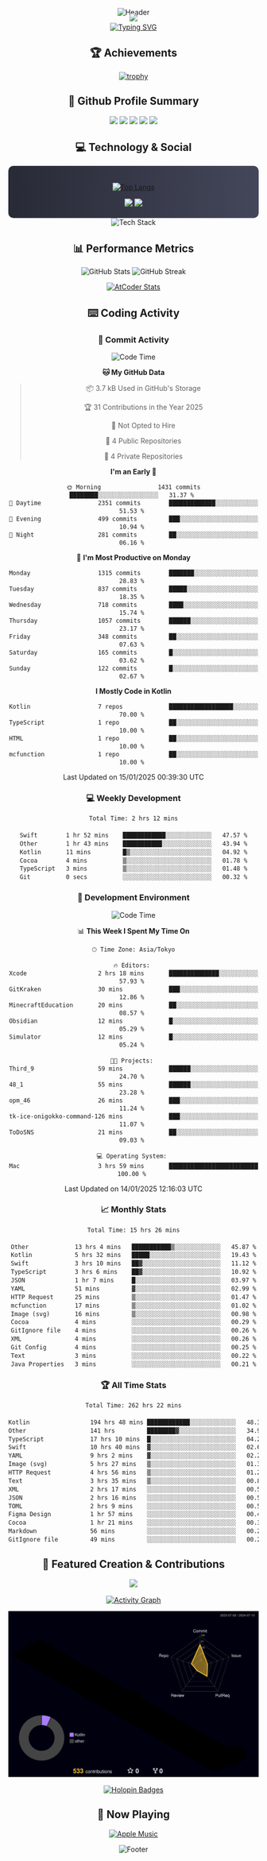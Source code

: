 <div align="center">
  
![Header](https://capsule-render.vercel.app/api?type=waving&color=gradient&customColorList=12&height=300&section=header&text=Welcome%20to%20Batapii's%20Universe&fontSize=50&animation=fadeIn&fontAlignY=40&desc=Android%20Developer%20|%20Kotlin%20LOVE%20)

<div style="margin-top: -20px;">
  <img src="https://readme-typing-svg.herokuapp.com/?lines=Crafting+Android+Experiences;Building+Tomorrow's+Apps+Today;Always+Learning,+Always+Growing&font=Fira%20Code&center=true&width=440&height=45&color=f75c7e&vCenter=true&size=22&pause=1000">
</div>

<a href="https://git.io/typing-svg">
  <img src="https://readme-typing-svg.demolab.com?font=Fira+Code&weight=600&size=28&duration=4000&pause=1000&center=true&vCenter=true&width=800&lines=Hey+there!+I'm+Batapii+%F0%9F%91%8B;Android+Developer+from+Japan+%F0%9F%87%AF%F0%9F%87%B5" alt="Typing SVG" />
</a>

## 🏆 Achievements

[![trophy](https://github-profile-trophy.vercel.app/?username=batapii&theme=onestar&no-frame=true&no-bg=true&column=8&rank=SECRET,SSS,SS,S,AAA,AA,A,B,C,?&margin-w=10&margin-h=10)](https://github.com/ryo-ma/github-profile-trophy)

## 🎯 Github Profile Summary

<div align="center">
  <img src="http://github-profile-summary-cards.vercel.app/api/cards/profile-details?username=batapii&theme=radical" />
  <img src="http://github-profile-summary-cards.vercel.app/api/cards/repos-per-language?username=batapii&theme=radical" />
  <img src="http://github-profile-summary-cards.vercel.app/api/cards/most-commit-language?username=batapii&theme=radical" />
  <img src="http://github-profile-summary-cards.vercel.app/api/cards/stats?username=batapii&theme=radical" />
  <img src="http://github-profile-summary-cards.vercel.app/api/cards/productive-time?username=batapii&theme=radical" />
</div>

## 💻 Technology & Social

<div align="center" style="background: linear-gradient(to right, #282A36, #44475A); padding: 20px; border-radius: 10px;">

[![Top Langs](https://github-readme-stats.vercel.app/api/top-langs/?username=batapii
)](https://github.com/anuraghazra/github-readme-stats)

<div style="margin-top: 15px">
<a href="https://github.com/batapii"><img src="https://img.shields.io/github/followers/batapii?style=for-the-badge&logo=github&label=Follow&color=ff6e96&labelColor=282A36"/></a>
<a href="https://twitter.com/batapii3939"><img src="https://img.shields.io/twitter/follow/batapii?style=for-the-badge&logo=twitter&color=1DA1F2&labelColor=282A36&label= Twitter"/></a>
</div>

</div>

<div align="center">
<img src="https://github-readme-tech-stack.vercel.app/api/cards?title=Tech+Stack&align=center&titleAlign=center&fontSize=20&lineHeight=10&lineCount=4&theme=github_dark&width=800&bg=%230D1117&badge=%23161B22&border=%2321262D&titleColor=%2358A6FF&line1=kotlin%2Ckotlin%2C0095D5%3Bandroid%2Candroid%2C00ff00%3Bjetpackcompose%2Cjetpack%2C4285F4%3B&line2=swift%2Cswift%2CFA7343%3Bfirebase%2Cfirebase%2CFFCA28%3Bgithub%2Cgithub%2C181717%3B&line3=typescript%2Ctypescript%2C3178C6%3Bgraphql%2Cgraphql%2CE10098%3Bsupabase%2Csupabase%2C3FCF8E%3B&line4=gradle%2Cgradle%2C02303A%3Bgitkraken%2Cgitkraken%2C179287%3Bpostman%2Cpostman%2CFF6C37%3B" alt="Tech Stack" />
</div>



## 📊 Performance Metrics

<div align="center">

![GitHub Stats](https://github-readme-stats.vercel.app/api?username=batapii&show_icons=true&theme=radical&hide_border=true&bg_color=0D1117)
![GitHub Streak](https://github-readme-streak-stats.herokuapp.com/?user=batapii&theme=radical&hide_border=true&background=0D1117)

[![AtCoder Stats](https://atcoder-readme-stats.vercel.app/stats/batapii3939?theme=dark&show_history=5&width=495)](https://github.com/iwbc-mzk/atcoder-readme-stats)

</div>

## ⌨️ Coding Activity

### 🌟 Commit Activity
<!--START_SECTION:commit-stats-->
![Code Time](http://img.shields.io/badge/Code%20Time-403%20hrs%2022%20mins-blue)

**🐱 My GitHub Data** 

> 📦 3.7 kB Used in GitHub's Storage 
 > 
> 🏆 31 Contributions in the Year 2025
 > 
> 🚫 Not Opted to Hire
 > 
> 📜 4 Public Repositories 
 > 
> 🔑 4 Private Repositories 
 > 
**I'm an Early 🐤** 

```text
🌞 Morning                1431 commits        ████████░░░░░░░░░░░░░░░░░   31.37 % 
🌆 Daytime                2351 commits        █████████████░░░░░░░░░░░░   51.53 % 
🌃 Evening                499 commits         ███░░░░░░░░░░░░░░░░░░░░░░   10.94 % 
🌙 Night                  281 commits         ██░░░░░░░░░░░░░░░░░░░░░░░   06.16 % 
```
📅 **I'm Most Productive on Monday** 

```text
Monday                   1315 commits        ███████░░░░░░░░░░░░░░░░░░   28.83 % 
Tuesday                  837 commits         █████░░░░░░░░░░░░░░░░░░░░   18.35 % 
Wednesday                718 commits         ████░░░░░░░░░░░░░░░░░░░░░   15.74 % 
Thursday                 1057 commits        ██████░░░░░░░░░░░░░░░░░░░   23.17 % 
Friday                   348 commits         ██░░░░░░░░░░░░░░░░░░░░░░░   07.63 % 
Saturday                 165 commits         █░░░░░░░░░░░░░░░░░░░░░░░░   03.62 % 
Sunday                   122 commits         █░░░░░░░░░░░░░░░░░░░░░░░░   02.67 % 
```


**I Mostly Code in Kotlin** 

```text
Kotlin                   7 repos             ██████████████████░░░░░░░   70.00 % 
TypeScript               1 repo              ██░░░░░░░░░░░░░░░░░░░░░░░   10.00 % 
HTML                     1 repo              ██░░░░░░░░░░░░░░░░░░░░░░░   10.00 % 
mcfunction               1 repo              ██░░░░░░░░░░░░░░░░░░░░░░░   10.00 % 
```




 Last Updated on 15/01/2025 00:39:30 UTC
<!--END_SECTION:commit-stats-->

### 💻 Weekly Development
<!--START_SECTION:wakatime-->

```txt
Total Time: 2 hrs 12 mins

Swift        1 hr 52 mins    ████████████░░░░░░░░░░░░░   47.57 %
Other        1 hr 43 mins    ███████████░░░░░░░░░░░░░░   43.94 %
Kotlin       11 mins         █▒░░░░░░░░░░░░░░░░░░░░░░░   04.92 %
Cocoa        4 mins          ▒░░░░░░░░░░░░░░░░░░░░░░░░   01.78 %
TypeScript   3 mins          ▒░░░░░░░░░░░░░░░░░░░░░░░░   01.48 %
Git          0 secs          ░░░░░░░░░░░░░░░░░░░░░░░░░   00.32 %
```

<!--END_SECTION:wakatime-->

### 🔨 Development Environment
<!--START_SECTION:dev-stats-->
![Code Time](http://img.shields.io/badge/Code%20Time-403%20hrs%2022%20mins-blue)

📊 **This Week I Spent My Time On** 

```text
🕑︎ Time Zone: Asia/Tokyo

🔥 Editors: 
Xcode                    2 hrs 18 mins       ██████████████░░░░░░░░░░░   57.93 % 
GitKraken                30 mins             ███░░░░░░░░░░░░░░░░░░░░░░   12.86 % 
MinecraftEducation       20 mins             ██░░░░░░░░░░░░░░░░░░░░░░░   08.57 % 
Obsidian                 12 mins             █░░░░░░░░░░░░░░░░░░░░░░░░   05.29 % 
Simulator                12 mins             █░░░░░░░░░░░░░░░░░░░░░░░░   05.24 % 

🐱‍💻 Projects: 
Third_9                  59 mins             ██████░░░░░░░░░░░░░░░░░░░   24.70 % 
48_1                     55 mins             ██████░░░░░░░░░░░░░░░░░░░   23.28 % 
opm_46                   26 mins             ███░░░░░░░░░░░░░░░░░░░░░░   11.24 % 
tk-ice-onigokko-command-126 mins             ███░░░░░░░░░░░░░░░░░░░░░░   11.07 % 
ToDoSNS                  21 mins             ██░░░░░░░░░░░░░░░░░░░░░░░   09.03 % 

💻 Operating System: 
Mac                      3 hrs 59 mins       █████████████████████████   100.00 % 
```


 Last Updated on 14/01/2025 12:16:03 UTC
<!--END_SECTION:dev-stats-->

### 📈 Monthly Stats
<!--START_SECTION:wakamonth-->

```txt
Total Time: 15 hrs 26 mins

Other             13 hrs 4 mins   ███████████▒░░░░░░░░░░░░░   45.87 %
Kotlin            5 hrs 32 mins   █████░░░░░░░░░░░░░░░░░░░░   19.43 %
Swift             3 hrs 10 mins   ██▓░░░░░░░░░░░░░░░░░░░░░░   11.12 %
TypeScript        3 hrs 6 mins    ██▓░░░░░░░░░░░░░░░░░░░░░░   10.92 %
JSON              1 hr 7 mins     █░░░░░░░░░░░░░░░░░░░░░░░░   03.97 %
YAML              51 mins         ▓░░░░░░░░░░░░░░░░░░░░░░░░   02.99 %
HTTP Request      25 mins         ▒░░░░░░░░░░░░░░░░░░░░░░░░   01.47 %
mcfunction        17 mins         ▒░░░░░░░░░░░░░░░░░░░░░░░░   01.02 %
Image (svg)       16 mins         ▒░░░░░░░░░░░░░░░░░░░░░░░░   00.98 %
Cocoa             4 mins          ░░░░░░░░░░░░░░░░░░░░░░░░░   00.29 %
GitIgnore file    4 mins          ░░░░░░░░░░░░░░░░░░░░░░░░░   00.26 %
XML               4 mins          ░░░░░░░░░░░░░░░░░░░░░░░░░   00.26 %
Git Config        4 mins          ░░░░░░░░░░░░░░░░░░░░░░░░░   00.25 %
Text              3 mins          ░░░░░░░░░░░░░░░░░░░░░░░░░   00.22 %
Java Properties   3 mins          ░░░░░░░░░░░░░░░░░░░░░░░░░   00.21 %
```

<!--END_SECTION:wakamonth-->

### 🏆 All Time Stats
<!--START_SECTION:wakaalltime-->

```txt
Total Time: 262 hrs 22 mins

Kotlin                 194 hrs 48 mins ████████████░░░░░░░░░░░░░   48.30 %
Other                  141 hrs         ████████▓░░░░░░░░░░░░░░░░   34.96 %
TypeScript             17 hrs 10 mins  █░░░░░░░░░░░░░░░░░░░░░░░░   04.26 %
Swift                  10 hrs 40 mins  ▓░░░░░░░░░░░░░░░░░░░░░░░░   02.65 %
YAML                   9 hrs 2 mins    ▓░░░░░░░░░░░░░░░░░░░░░░░░   02.24 %
Image (svg)            5 hrs 27 mins   ▒░░░░░░░░░░░░░░░░░░░░░░░░   01.35 %
HTTP Request           4 hrs 56 mins   ▒░░░░░░░░░░░░░░░░░░░░░░░░   01.23 %
Text                   3 hrs 35 mins   ▒░░░░░░░░░░░░░░░░░░░░░░░░   00.89 %
XML                    2 hrs 17 mins   ░░░░░░░░░░░░░░░░░░░░░░░░░   00.57 %
JSON                   2 hrs 16 mins   ░░░░░░░░░░░░░░░░░░░░░░░░░   00.56 %
TOML                   2 hrs 9 mins    ░░░░░░░░░░░░░░░░░░░░░░░░░   00.54 %
Figma Design           1 hr 57 mins    ░░░░░░░░░░░░░░░░░░░░░░░░░   00.49 %
Cocoa                  1 hr 21 mins    ░░░░░░░░░░░░░░░░░░░░░░░░░   00.34 %
Markdown               56 mins         ░░░░░░░░░░░░░░░░░░░░░░░░░   00.24 %
GitIgnore file         49 mins         ░░░░░░░░░░░░░░░░░░░░░░░░░   00.21 %
```

<!--END_SECTION:wakaalltime-->


## 🌟 Featured Creation & Contributions

<div align="center">
  <a href="https://github.com/batapii/ToDoSNS">
    <img src="https://github-readme-stats.vercel.app/api/pin/?username=batapii&repo=ToDoSNS&theme=radical&hide_border=true&bg_color=0D1117" />
  </a>

[![Activity Graph](https://github-readme-activity-graph.vercel.app/graph?username=batapii&custom_title=Contribution%20Graph&hide_border=true&theme=radical&bg_color=0D1117)](https://github.com/ashutosh00710/github-readme-activity-graph)

![3D Contrib](./profile-3d-contrib/profile-night-rainbow.svg)

[![Holopin Badges](https://holopin.me/batapii)](https://holopin.io/@batapii)

</div>

## 🎵 Now Playing

<div align="center">
  
[![Apple Music](https://music-profile.rayriffy.com/theme/dark.svg?uid=001005.6598667d2ffd4a10a4f429edd0ba24c4.1156)](https://github.com/rayriffy/apple-music-github-profile)

</div>

![Footer](https://capsule-render.vercel.app/api?type=waving&color=gradient&customColorList=12&height=100&section=footer)

</div>
